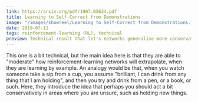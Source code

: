 ```yaml
---
link: https://arxiv.org/pdf/1907.05634.pdf
title: Learning to Self-Correct from Demonstrations
image: "/images/showreel/Learning to Self-Correct from Demonstrations.jpg"
date: 2019-07-12
tags: reinforcement-learning (RL), technical
preview: Technical result that let's networks generalise more conservatively from examples.
---
```


This one is a bit technical, but the main idea here is that they are able to
"moderate" how reinforcement-learning networks will extrapolate, when they are
learning by example. An analogy would be that, when you watch someone take a
sip from a cup, you assume "brilliant, I can drink from any thing that I am
holding", and then you try and drink from a pen, or a book, or such. Here,
they introduce the idea that perhaps you should act a bit conservatively in
areas where you are unsure, such as holding new things.
